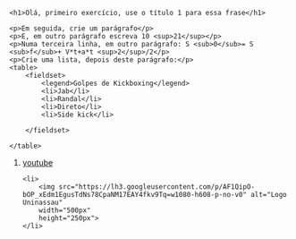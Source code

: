 <!DOCTYPE html>
<html lang="pt-br">
<head>
    <meta charset="UTF-8">
    <meta name="viewport" content="width=device-width, initial-scale=1.0">
    <title>Exercício 1</title>
</head>
<body>
   
    <h1>Olá, primeiro exercício, use o título 1 para essa frase</h1>

    <p>Em seguida, crie um parágrafo</p>
    <p>E, em outro parágrafo escreva 10 <sup>21</sup></p>
    <p>Numa terceira linha, em outro parágrafo: S <sub>0</sub>= S <sub>f</sub>+ V*t+a*t <sup>2</sup>/2</p>
    <p>Crie uma lista, depois deste parágrafo:</p>
    <table>
        <fieldset>
            <legend>Golpes de Kickboxing</legend>
            <li>Jab</li>
            <li>Randal</li>
            <li>Direto</li>
            <li>Side kick</li>

        </fieldset>
        
    </table>
     
<ol>
    <li>
        <a href="https://www.youtube.com/?gl=BR&hl=PT"> youtube</a>
    </li>

    <li>
        <img src="https://lh3.googleusercontent.com/p/AF1QipO-bOP_xEdm1EgusTdNs78CpaNM17EAY4fkv9Tq=w1080-h608-p-no-v0" alt="Logo Uninassau"
        width="500px"
        height="250px">
    </li>
</ol> 

</body>
</html>

